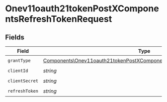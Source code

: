 # Onev11oauth21tokenPostXComponentsRefreshTokenRequest


## Fields

| Field                                                                                                                                                                | Type                                                                                                                                                                 | Required                                                                                                                                                             | Description                                                                                                                                                          |
| -------------------------------------------------------------------------------------------------------------------------------------------------------------------- | -------------------------------------------------------------------------------------------------------------------------------------------------------------------- | -------------------------------------------------------------------------------------------------------------------------------------------------------------------- | -------------------------------------------------------------------------------------------------------------------------------------------------------------------- |
| `grantType`                                                                                                                                                          | [Components\Onev11oauth21tokenPostXComponentsRefreshTokenRequestGrantType](../../Models/Components/Onev11oauth21tokenPostXComponentsRefreshTokenRequestGrantType.md) | :heavy_check_mark:                                                                                                                                                   | N/A                                                                                                                                                                  |
| `clientId`                                                                                                                                                           | *string*                                                                                                                                                             | :heavy_check_mark:                                                                                                                                                   | N/A                                                                                                                                                                  |
| `clientSecret`                                                                                                                                                       | *string*                                                                                                                                                             | :heavy_check_mark:                                                                                                                                                   | N/A                                                                                                                                                                  |
| `refreshToken`                                                                                                                                                       | *string*                                                                                                                                                             | :heavy_check_mark:                                                                                                                                                   | N/A                                                                                                                                                                  |